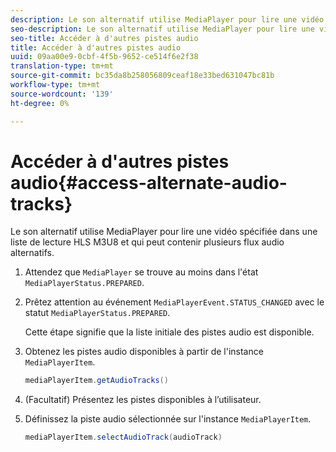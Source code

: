 ```yaml
---
description: Le son alternatif utilise MediaPlayer pour lire une vidéo spécifiée dans une liste de lecture HLS M3U8 et qui peut contenir plusieurs flux audio alternatifs.
seo-description: Le son alternatif utilise MediaPlayer pour lire une vidéo spécifiée dans une liste de lecture HLS M3U8 et qui peut contenir plusieurs flux audio alternatifs.
seo-title: Accéder à d'autres pistes audio
title: Accéder à d'autres pistes audio
uuid: 09aa00e9-0cbf-4f5b-9652-ce514f6e2f38
translation-type: tm+mt
source-git-commit: bc35da8b258056809ceaf18e33bed631047bc81b
workflow-type: tm+mt
source-wordcount: '139'
ht-degree: 0%

---
```



# Accéder à d&#39;autres pistes audio{#access-alternate-audio-tracks}

Le son alternatif utilise MediaPlayer pour lire une vidéo spécifiée dans une liste de lecture HLS M3U8 et qui peut contenir plusieurs flux audio alternatifs.

1. Attendez que `MediaPlayer` se trouve au moins dans l&#39;état `MediaPlayerStatus.PREPARED`.
1. Prêtez attention au événement `MediaPlayerEvent.STATUS_CHANGED` avec le statut `MediaPlayerStatus.PREPARED`.

   Cette étape signifie que la liste initiale des pistes audio est disponible.

1. Obtenez les pistes audio disponibles à partir de l&#39;instance `MediaPlayerItem`.

   ```java
   mediaPlayerItem.getAudioTracks()
   ```

1. (Facultatif) Présentez les pistes disponibles à l’utilisateur.
1. Définissez la piste audio sélectionnée sur l&#39;instance `MediaPlayerItem`.

   ```java
   mediaPlayerItem.selectAudioTrack(audioTrack)
   ```
